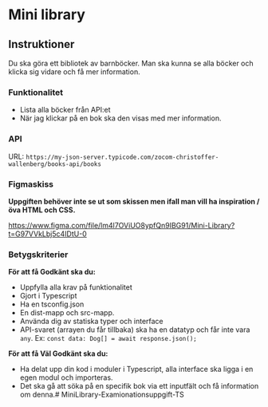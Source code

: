 # Mini library

## Instruktioner

Du ska göra ett bibliotek av barnböcker. Man ska kunna se alla böcker och klicka sig vidare och få mer information.

### Funktionalitet

* Lista alla böcker från API:et
* När jag klickar på en bok ska den visas med mer information.

### API

URL: `https://my-json-server.typicode.com/zocom-christoffer-wallenberg/books-api/books`

### Figmaskiss

**Uppgiften behöver inte se ut som skissen men ifall man vill ha inspiration / öva HTML och CSS.**

https://www.figma.com/file/lm4l7OViUO8ypfQn9IBG91/Mini-Library?t=G97VVkLbj5c4IDtU-0

### Betygskriterier

**För att få Godkänt ska du:**
* Uppfylla alla krav på funktionalitet
* Gjort i Typescript
* Ha en tsconfig.json
* En dist-mapp och src-mapp.
* Använda dig av statiska typer och interface
* API-svaret (arrayen du får tillbaka) ska ha en datatyp och får inte vara `any`. Ex: `const data: Dog[] = await response.json();`

**För att få Väl Godkänt ska du:**
* Ha delat upp din kod i moduler i Typescript, alla interface ska ligga i en egen modul och importeras.
* Det ska gå att söka på en specifik bok via ett inputfält och få information om denna.# MiniLibrary-Examionationsuppgift-TS
